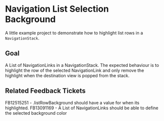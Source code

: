 #  Navigation List Selection Background

A little example project to demonstrate how to highlight list rows in a `NavigationStack`.


## Goal

A List of NavigationLinks in a NavigationStack. The expected behaviour is to highlight the row of the selected NavigationLink and only remove the highlight when the destination view is popped from the stack.



## Related Feedback Tickets

FB12515251 - .listRowBackground should have a value for when its highlighted.
FB13091169 - A List of NavigationLinks should be able to define the selected background color
